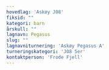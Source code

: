 ```yaml
---
hovedlag: 'Askøy J08'
fiksid: ""
kategori: barn
årskull: ""
lagnavn: Pegasus
slug: ""
lagnavniturnering: 'Askøy Pegasus A'
turneringskategori: 'J08 5er'
kontaktperson: 'Frode Fjell'
---
```

